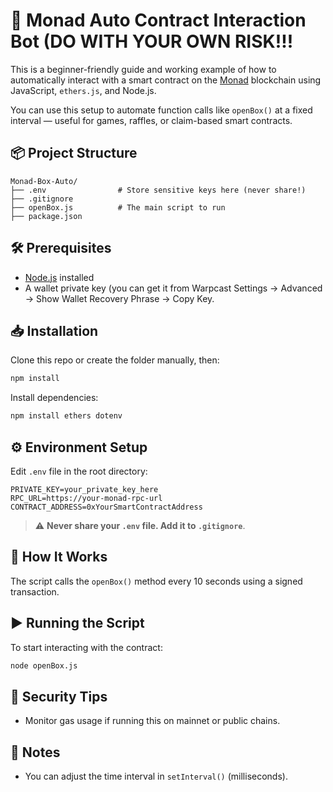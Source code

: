 # 🚀 Monad Auto Contract Interaction Bot (DO WITH YOUR OWN RISK!!!

This is a beginner-friendly guide and working example of how to automatically interact with a smart contract on the [Monad](https://monad.xyz) blockchain using JavaScript, `ethers.js`, and Node.js.

You can use this setup to automate function calls like `openBox()` at a fixed interval — useful for games, raffles, or claim-based smart contracts.

## 📦 Project Structure

```
Monad-Box-Auto/
├── .env                # Store sensitive keys here (never share!)
├── .gitignore
├── openBox.js          # The main script to run
├── package.json
```

## 🛠 Prerequisites

- [Node.js](https://nodejs.org/) installed
- A wallet private key (you can get it from Warpcast Settings -> Advanced -> Show Wallet Recovery Phrase -> Copy Key.

## 📥 Installation

Clone this repo or create the folder manually, then:

```bash
npm install
```

Install dependencies:

```bash
npm install ethers dotenv
```

## ⚙️ Environment Setup

Edit `.env` file in the root directory:

```
PRIVATE_KEY=your_private_key_here
RPC_URL=https://your-monad-rpc-url
CONTRACT_ADDRESS=0xYourSmartContractAddress
```

> ⚠️ **Never share your `.env` file. Add it to `.gitignore`**.

## 🧠 How It Works

The script calls the `openBox()` method every 10 seconds using a signed transaction.


## ▶️ Running the Script

To start interacting with the contract:

```bash
node openBox.js
```

## 🔐 Security Tips

- Monitor gas usage if running this on mainnet or public chains.

## 📌 Notes

- You can adjust the time interval in `setInterval()` (milliseconds).
